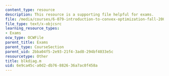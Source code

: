 ```yaml
---
content_type: resource
description: This resource is a supporting file helpful for exams.
file: /media/courses/6-079-introduction-to-convex-optimization-fall-2009/6e9ca45ca0d2db76882636a7ac0f458a_blkdiag.m
file_type: text/x-objcsrc
learning_resource_types:
- Exams
ocw_type: OCWFile
parent_title: Exams
parent_type: CourseSection
parent_uid: 2bba04f5-2e93-21f4-3ad8-294bf4033e5c
resourcetype: Other
title: blkdiag.m
uid: 6e9ca45c-a0d2-db76-8826-36a7ac0f458a
---
```

